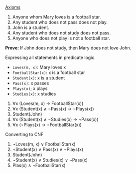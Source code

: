 <u>Axioms</u>
1. Anyone whom Mary loves is a football star.
2. Any student who does not pass does not play.
3. John is a student.
4. Any student who does not study does not pass.
5. Anyone who does not play is not a football star.


**Prove:**
	If John does not study, then Mary does not love John. 

Expressing all statements in predicate logic.

- `Loves(m, x)`: Mary loves x
- `FootballStar(x)`: x is a football star
- `Student(x)`: x is a student
- `Pass(x)`: x passes
- `Plays(x)`; x plays
- `Studies(x)`: x studies

1. $\forall$x (Loves(m, x) $\rightarrow$ FootballStar(x))
2. $\forall$x (Student(x) $\wedge$ $\neg$Pass(x) $\rightarrow$ $\neg$Plays(x))
3. Student(John)
4. $\forall$x (Student(x) $\wedge$ $\neg$Studies(x) $\rightarrow$ $\neg$Pass(x))
5. $\forall$x ($\neg$Plays(x) $\rightarrow$ $\neg$FootballStar(x))

Converting to CNF
1. $\neg$Loves(m, x) $\vee$ FootballStar(x)
2. $\neg$Student(x) $\vee$ Pass(x) $\vee$ $\neg$Plays(x)
3. Student(John)
4. $\neg$Student(x) $\vee$ Studies(x) $\vee$ $\neg$Pass(x)
5. Plas(x) $\wedge$ $\neg$FootballStar(x)

